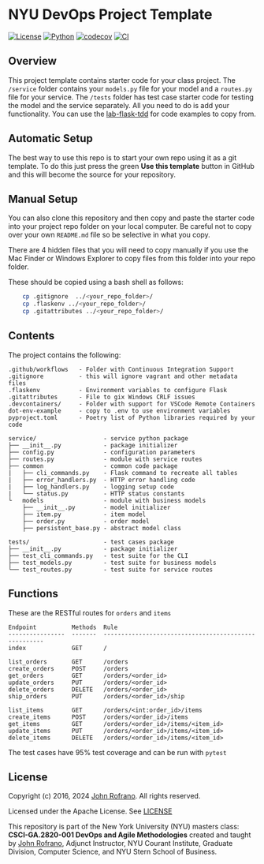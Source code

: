 # NYU DevOps Project Template

[![License](https://img.shields.io/badge/License-Apache_2.0-blue.svg)](https://opensource.org/licenses/Apache-2.0)
[![Python](https://img.shields.io/badge/Language-Python-blue.svg)](https://python.org/)
[![codecov](https://codecov.io/gh/CSCI-GA-2820-SP24-003/orders/graph/badge.svg?token=7B9A593R95)](https://codecov.io/gh/CSCI-GA-2820-SP24-003/orders)
[![CI](https://github.com/CSCI-GA-2820-SP24-003/orders/actions/workflows/workflow.yml/badge.svg)](https://github.com/CSCI-GA-2820-SP24-003/orders/actions)

## Overview

This project template contains starter code for your class project. The `/service` folder contains your `models.py` file for your model and a `routes.py` file for your service. The `/tests` folder has test case starter code for testing the model and the service separately. All you need to do is add your functionality. You can use the [lab-flask-tdd](https://github.com/nyu-devops/lab-flask-tdd) for code examples to copy from.

## Automatic Setup

The best way to use this repo is to start your own repo using it as a git template. To do this just press the green **Use this template** button in GitHub and this will become the source for your repository.

## Manual Setup

You can also clone this repository and then copy and paste the starter code into your project repo folder on your local computer. Be careful not to copy over your own `README.md` file so be selective in what you copy.

There are 4 hidden files that you will need to copy manually if you use the Mac Finder or Windows Explorer to copy files from this folder into your repo folder.

These should be copied using a bash shell as follows:

```bash
    cp .gitignore  ../<your_repo_folder>/
    cp .flaskenv ../<your_repo_folder>/
    cp .gitattributes ../<your_repo_folder>/
```

## Contents

The project contains the following:

```text
.github/workflows   - Folder with Continuous Integration Support
.gitignore          - this will ignore vagrant and other metadata files
.flaskenv           - Environment variables to configure Flask
.gitattributes      - File to gix Windows CRLF issues
.devcontainers/     - Folder with support for VSCode Remote Containers
dot-env-example     - copy to .env to use environment variables
pyproject.toml      - Poetry list of Python libraries required by your code

service/                   - service python package
├── __init__.py            - package initializer
├── config.py              - configuration parameters
├── routes.py              - module with service routes
├── common                 - common code package
|   ├── cli_commands.py    - Flask command to recreate all tables
|   ├── error_handlers.py  - HTTP error handling code
|   ├── log_handlers.py    - logging setup code
|   └── status.py          - HTTP status constants
└   models                 - module with business models
    ├── __init__.py        - model initializer
    ├── item.py            - item model
    ├── order.py           - order model
    ├── persistent_base.py - abstract model class

tests/                     - test cases package
├── __init__.py            - package initializer
├── test_cli_commands.py   - test suite for the CLI
├── test_models.py         - test suite for business models
└── test_routes.py         - test suite for service routes
```

## Functions

These are the RESTful routes for `orders` and `items`
```
Endpoint          Methods  Rule
----------------  -------  -----------------------------------------------------
index             GET      /

list_orders       GET      /orders
create_orders     POST     /orders
get_orders        GET      /orders/<order_id>
update_orders     PUT      /orders/<order_id>
delete_orders     DELETE   /orders/<order_id>
ship_orders       PUT      /orders/<order_id>/ship

list_items        GET      /orders/<int:order_id>/items
create_items      POST     /orders/<order_id>/items
get_items         GET      /orders/<order_id>/items/<item_id>
update_items      PUT      /orders/<order_id>/items/<item_id>
delete_items      DELETE   /orders/<order_id>/items/<item_id>
```

The test cases have 95% test coverage and can be run with `pytest`

## License

Copyright (c) 2016, 2024 [John Rofrano](https://www.linkedin.com/in/JohnRofrano/). All rights reserved.

Licensed under the Apache License. See [LICENSE](LICENSE)

This repository is part of the New York University (NYU) masters class: **CSCI-GA.2820-001 DevOps and Agile Methodologies** created and taught by [John Rofrano](https://cs.nyu.edu/~rofrano/), Adjunct Instructor, NYU Courant Institute, Graduate Division, Computer Science, and NYU Stern School of Business.
